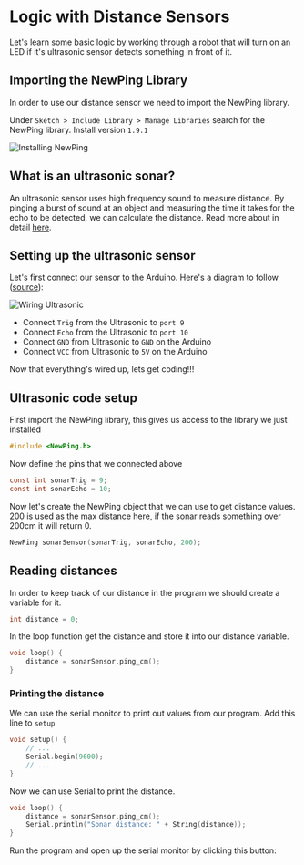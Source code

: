 # Logic with Distance Sensors

Let's learn some basic logic by working through a robot that will turn on an LED if it's ultrasonic sensor detects something in front of it. 

## Importing the NewPing Library
In order to use our distance sensor we need to import the NewPing library. 

Under `Sketch > Include Library > Manage Libraries` search for the NewPing library. Install version `1.9.1`

![Installing NewPing](https://raw.githubusercontent.com/Penn-State-Robotics-Club/tutorials/master/resources/install_newping.png)

## What is an ultrasonic sonar?
An ultrasonic sensor uses high frequency sound to measure distance. By pinging a burst of sound at an object and measuring the time it takes for the echo to be detected, we can calculate the distance. 
Read more about in detail [here](http://cmra.rec.ri.cmu.edu/content/electronics/boe/ultrasonic_sensor/1.html).
## Setting up the ultrasonic sensor
Let's first connect our sensor to the Arduino.
Here's a diagram to follow ([source](https://howtomechatronics.com/tutorials/arduino/ultrasonic-sensor-hc-sr04/)):

![Wiring Ultrasonic](https://raw.githubusercontent.com/Penn-State-Robotics-Club/tutorials/master/resources/wiring_ultrasonic.png)

 - Connect `Trig` from the Ultrasonic to `port 9` 
 - Connect `Echo` from
   the Ultrasonic to `port 10` 
  - Connect `GND` from Ultrasonic to `GND` on
   the Arduino 
  - Connect `VCC` from Ultrasonic to `5V` on the Arduino

Now that everything's wired up, lets get coding!!!

## Ultrasonic code setup
First import the NewPing library, this gives us access to  the library we just installed
```c
#include <NewPing.h>
```

Now define the pins that we connected above
```c
const int sonarTrig = 9;
const int sonarEcho = 10;
```

Now let's create the NewPing object that we can use to get distance values. 200 is used as the max distance here, if the sonar reads something over 200cm it will return 0.

```c
NewPing sonarSensor(sonarTrig, sonarEcho, 200);
```

## Reading distances
In order to keep track of our distance in the program we should create a variable for it.
```c
int distance = 0;
```

In the loop function get the distance and store it into our distance variable.
```c
void loop() {
	distance = sonarSensor.ping_cm();
}
```

### Printing the distance
We can use the serial monitor to print out values from our program. Add this line to `setup`
```c
void setup() {
	// ...
	Serial.begin(9600);
	// ...
}
```
Now we can use Serial to print the distance.
```c
void loop() {
	distance = sonarSensor.ping_cm();
	Serial.println("Sonar distance: " + String(distance));
}
```

Run the program and open up the serial monitor by clicking this button:

<!--stackedit_data:
eyJoaXN0b3J5IjpbLTIxMjMyMzQwODAsMTU1ODk4MDQwNiwxMT
k5NTY3ODI5LC00ODY3NTY0MSwxNDUxNjI0MTM0LC0xMzUyODAw
MzkzLC0yMTAzMjU4MzI5LC0xOTc4MDQ4ODU1LDExNjQwNDE4MD
UsODE3ODk1NjI1XX0=
-->